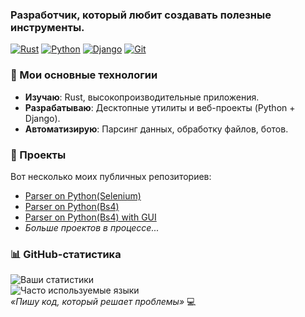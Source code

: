 ### Разработчик, который любит создавать полезные инструменты.

[![Rust](https://img.shields.io/badge/Rust-000000?style=for-the-badge&logo=rust&logoColor=white)](https://www.rust-lang.org/)
[![Python](https://img.shields.io/badge/Python-3776AB?style=for-the-badge&logo=python&logoColor=white)](https://www.python.org/)
[![Django](https://img.shields.io/badge/Django-092E20?style=for-the-badge&logo=django&logoColor=white)](https://www.djangoproject.com/)
[![Git](https://img.shields.io/badge/Git-F05032?style=for-the-badge&logo=git&logoColor=white)](https://git-scm.com/)

### 🔧 Мои основные технологии  
- **Изучаю**: Rust, высокопроизводительные приложения.  
- **Разрабатываю**: Десктопные утилиты и веб-проекты (Python + Django).  
- **Автоматизирую**: Парсинг данных, обработку файлов, ботов.  

### 🚀 Проекты  
Вот несколько моих публичных репозиториев:  
- [Parser on Python(Selenium)](https://github.com/SirEdwinDrow/Parser-on-Selenium)
- [Parser on Python(Bs4)](https://github.com/SirEdwinDrow/Parser-on-bs4)
- [Parser on Python(Bs4) with GUI](https://github.com/SirEdwinDrow/Parser-on-bs4-GUI)
- *Больше проектов в процессе...*  

### 📊 GitHub-статистика  
![Ваши статистики](https://github-readme-stats.vercel.app/api?username=SirEdwinDrow&show_icons=true&theme=dark&hide_border=true)  
![Часто используемые языки](https://github-readme-stats.vercel.app/api/top-langs/?username=SirEdwinDrow&layout=compact&theme=dark&hide_border=true)  
*«Пишу код, который решает проблемы»* 💻  

